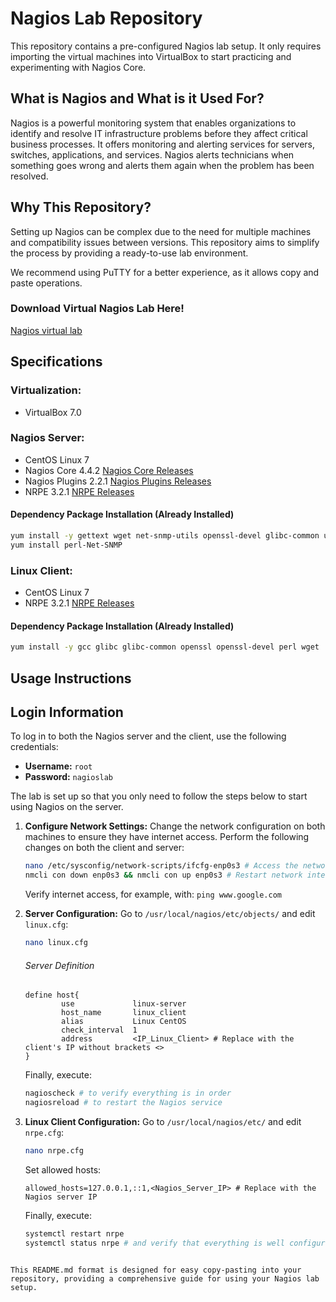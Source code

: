 # Nagios Lab Repository

This repository contains a pre-configured Nagios lab setup. It only requires importing the virtual machines into VirtualBox to start practicing and experimenting with Nagios Core.

## What is Nagios and What is it Used For?

Nagios is a powerful monitoring system that enables organizations to identify and resolve IT infrastructure problems before they affect critical business processes. It offers monitoring and alerting services for servers, switches, applications, and services. Nagios alerts technicians when something goes wrong and alerts them again when the problem has been resolved.

## Why This Repository?

Setting up Nagios can be complex due to the need for multiple machines and compatibility issues between versions. This repository aims to simplify the process by providing a ready-to-use lab environment.

We recommend using PuTTY for a better experience, as it allows copy and paste operations.

### Download Virtual Nagios Lab Here!
[Nagios virtual lab](https://www.dropbox.com/scl/fi/71a9lbo6q411b0zte5jqy/Nagios_Lab_DropBox.zip?rlkey=68wdl4i3ldcvqm7kmiaogsr45&dl=0)

  
## Specifications

### Virtualization:
- VirtualBox 7.0

### Nagios Server:
- CentOS Linux 7
- Nagios Core 4.4.2
  [Nagios Core Releases](https://github.com/NagiosEnterprises/nagioscore/releases)
- Nagios Plugins 2.2.1
  [Nagios Plugins Releases](https://github.com/nagios-plugins/nagios-plugins/releases)
- NRPE 3.2.1
  [NRPE Releases](https://github.com/NagiosEnterprises/nrpe/releases/)

#### Dependency Package Installation (Already Installed)
```bash
yum install -y gettext wget net-snmp-utils openssl-devel glibc-common unzip perl epel-release gcc php gd automake autoconf httpd make glibc gd-devel net-snmp
yum install perl-Net-SNMP
```

### Linux Client:
- CentOS Linux 7
- NRPE 3.2.1
  [NRPE Releases](https://github.com/NagiosEnterprises/nrpe/releases/)

#### Dependency Package Installation (Already Installed)
```bash
yum install -y gcc glibc glibc-common openssl openssl-devel perl wget
```

## Usage Instructions

## Login Information

To log in to both the Nagios server and the client, use the following credentials:

- **Username:** `root`
- **Password:** `nagioslab`


The lab is set up so that you only need to follow the steps below to start using Nagios on the server.

1. **Configure Network Settings:** Change the network configuration on both machines to ensure they have internet access. Perform the following changes on both the client and server:
   ```bash
   nano /etc/sysconfig/network-scripts/ifcfg-enp0s3 # Access the network configuration file to assign a network, netmask, default gateway, and DNS server.
   nmcli con down enp0s3 && nmcli con up enp0s3 # Restart network interfaces.
   ```
   Verify internet access, for example, with: `ping www.google.com`

2. **Server Configuration:**
   Go to `/usr/local/nagios/etc/objects/` and edit `linux.cfg`:
   ```bash
   nano linux.cfg
   ```
   ###### Server Definition
   ```
   define host{
           use             linux-server
           host_name       linux_client
           alias           Linux CentOS
           check_interval  1
           address         <IP_Linux_Client> # Replace with the client's IP without brackets <>
   }
   ```
   Finally, execute:
   ```bash
   nagioscheck # to verify everything is in order
   nagiosreload # to restart the Nagios service
   ```

3. **Linux Client Configuration:**
   Go to `/usr/local/nagios/etc/` and edit `nrpe.cfg`:
   ```bash
   nano nrpe.cfg
   ```
   Set allowed hosts:
   ```
   allowed_hosts=127.0.0.1,::1,<Nagios_Server_IP> # Replace with the Nagios server IP
   ```
   Finally, execute:
   ```bash
   systemctl restart nrpe
   systemctl status nrpe # and verify that everything is well configured
   ```
```

This README.md format is designed for easy copy-pasting into your repository, providing a comprehensive guide for using your Nagios lab setup.
